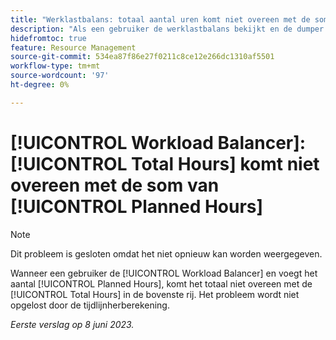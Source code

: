 ```yaml
---
title: "Werklastbalans: totaal aantal uren komt niet overeen met de som van de geplande uren"
description: "Als een gebruiker de werklastbalans bekijkt en de dumper van geplande uren optelt, komt het totaal niet overeen met de totale uren in de bovenste rij. Het probleem wordt niet opgelost door de tijdlijnherberekening."
hidefromtoc: true
feature: Resource Management
source-git-commit: 534ea87f86e27f0211c8ce12e266dc1310af5501
workflow-type: tm+mt
source-wordcount: '97'
ht-degree: 0%

---
```



# [!UICONTROL Workload Balancer]: [!UICONTROL Total Hours] komt niet overeen met de som van [!UICONTROL Planned Hours]

>[!NOTE]
>
>Dit probleem is gesloten omdat het niet opnieuw kan worden weergegeven.

Wanneer een gebruiker de [!UICONTROL Workload Balancer] en voegt het aantal [!UICONTROL Planned Hours], komt het totaal niet overeen met de [!UICONTROL Total Hours] in de bovenste rij. Het probleem wordt niet opgelost door de tijdlijnherberekening.

_Eerste verslag op 8 juni 2023._

